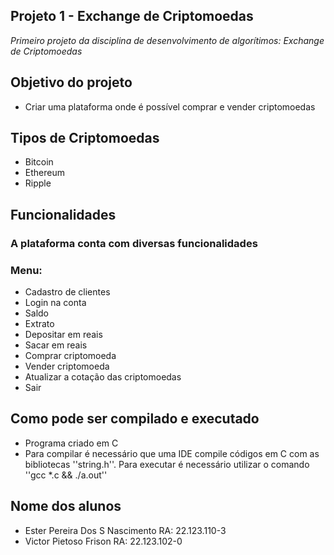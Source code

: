 ## Projeto 1 - Exchange de Criptomoedas
*Primeiro projeto da disciplina de desenvolvimento de algorítimos: Exchange de Criptomoedas*
## Objetivo do projeto
- Criar uma plataforma onde é possível comprar e vender criptomoedas
## Tipos de Criptomoedas
- Bitcoin
- Ethereum
- Ripple
## Funcionalidades 
### A plataforma conta com diversas funcionalidades
### Menu:
- Cadastro de clientes
- Login na conta
- Saldo
- Extrato
- Depositar em reais
- Sacar em reais
- Comprar criptomoeda
- Vender criptomoeda
- Atualizar a cotação das criptomoedas
- Sair
## Como pode ser compilado e executado
- Programa criado em C
- Para compilar é necessário que uma IDE compile códigos em C com as bibliotecas ''string.h''. Para executar é necessário utilizar o comando ''gcc *.c && ./a.out''
## Nome dos alunos
- Ester Pereira Dos S Nascimento RA: 22.123.110-3
- Victor Pietoso Frison RA: 22.123.102-0


